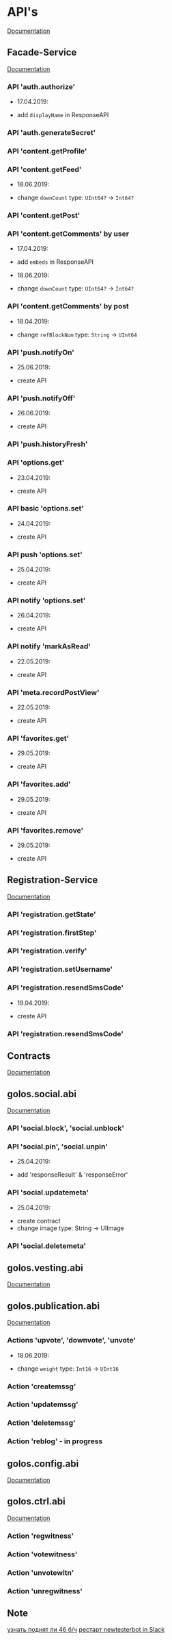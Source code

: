 # API's
[Documentation](https://github.com/GolosChain/api-documentation)


## Facade-Service
[Documentation](https://github.com/GolosChain/facade-service)


### API 'auth.authorize'
* 17.04.2019:
 - add `displayName` in ResponseAPI

### API 'auth.generateSecret'

### API 'content.getProfile'

### API 'content.getFeed'
* 18.06.2019:
- change `downCount` type: `UInt64?` -> `Int64?` 

### API 'content.getPost'

### API 'content.getComments' by user
* 17.04.2019:
- add `embeds` in ResponseAPI

* 18.06.2019:
- change `downCount` type: `UInt64?` -> `Int64?` 

### API 'content.getComments' by post
* 18.04.2019:
- change `refBlockNum` type: `String` -> `UInt64`

### API 'push.notifyOn'
* 25.06.2019:
- create API

### API 'push.notifyOff'
* 26.06.2019:
- create API

### API 'push.historyFresh'

### API 'options.get'
* 23.04.2019:
- create API

### API basic 'options.set'
* 24.04.2019:
- create API

### API push 'options.set'
* 25.04.2019:
- create API

### API notify 'options.set'
* 26.04.2019:
- create API

### API notify 'markAsRead'
* 22.05.2019:
- create API

### API 'meta.recordPostView'
* 22.05.2019:
- create API

### API 'favorites.get'
* 29.05.2019:
- create API

### API 'favorites.add'
* 29.05.2019:
- create API

### API 'favorites.remove'
* 29.05.2019:
- create API


## Registration-Service
[Documentation](https://github.com/GolosChain/registration-service/tree/develop)


### API 'registration.getState'

### API 'registration.firstStep'

### API 'registration.verify'

### API 'registration.setUsername'

### API 'registration.resendSmsCode'
* 19.04.2019:
- create API

### API 'registration.resendSmsCode'


## Contracts
[Documentation](https://github.com/GolosChain/golos.contracts)



## golos.social.abi
[Documentation](https://github.com/GolosChain/golos.contracts/blob/develop/golos.social/golos.social.abi)

### API 'social.block', 'social.unblock'

### API 'social.pin', 'social.unpin'
* 25.04.2019:
- add 'responseResult' & 'responseError'

### API 'social.updatemeta'
* 25.04.2019:
- create contract
- change image type: String -> UIImage

### API 'social.deletemeta'


## golos.vesting.abi
[Documentation](https://github.com/GolosChain/golos.contracts/blob/master/golos.vesting/golos.vesting.abi)



## golos.publication.abi
[Documentation](https://github.com/GolosChain/golos.contracts/blob/master/golos.publication/golos.publication.abi)


### Actions 'upvote', 'downvote', 'unvote'
* 18.06.2019:
- change `weight` type: `Int16` -> `UInt16`

### Action 'createmssg'

### Action 'updatemssg'

### Action 'deletemssg'

### Action 'reblog' - in progress



## golos.config.abi
[Documentation](https://github.com/GolosChain/golos.contracts/blob/master/golos.config/abi/golos.config.abi)



## golos.ctrl.abi
[Documentation](https://github.com/GolosChain/golos.contracts/blob/master/golos.ctrl/abi/golos.ctrl.abi)


### Action 'regwitness'

### Action 'votewitness'

### Action 'unvotewitn'

### Action 'unregwitness'



## Note
[узнать поднят ли 46 б/ч](http://116.203.39.126:7777/bc_status)
[рестарт newtesterbot in Slack](http://116.203.39.126:7777/slack_bot_restart)
